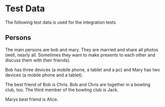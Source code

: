 # Test Data

The following test data is used for the integration tests

## Persons

The main persons are bob and mary. They are married and share all photos
(well, nearly all. Sometimes they want to make presents to each other
and discuss them with their friends).

Bob has three devices (a mobile phone, a tablet and a pc)
and Mary has two devices (a mobile phone and a tablet). 

The best friend of Bob is Chris.
Bob and Chris are together in a bowling club, too.
The third member of the bowling club is Jack.

Marys best friend is Alice.
